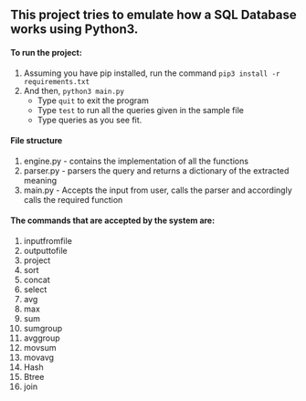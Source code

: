 ## This project tries to emulate how a SQL Database works using Python3. 
#### To run the project:
1. Assuming you have pip installed, run the command `pip3 install -r requirements.txt`
2. And then, `python3 main.py`
    - Type `quit` to exit the program
    - Type `test` to run all the queries given in the sample file
    - Type queries as you see fit.
    
#### File structure
1. engine.py - contains the implementation of all the functions
2. parser.py - parsers the query and returns a dictionary of the extracted meaning
3. main.py - Accepts the input from user, calls the parser and accordingly calls the required function

#### The commands that are accepted by the system are:
1. inputfromfile
2. outputtofile
3. project
4. sort
5. concat
6. select
7. avg
8. max
9. sum
10. sumgroup
11. avggroup
12. movsum
13. movavg
14. Hash
15. Btree
16. join
